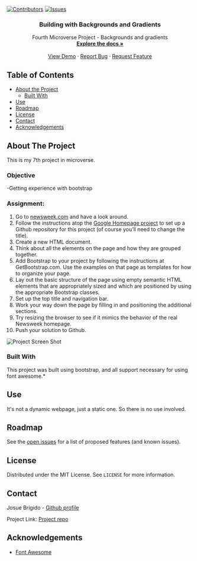 [![Contributors][contributors-shield]][contributors-url]
[![Issues][issues-shield]][issues-url]
<br />
<p align="center">
 
  <h3 align="center">Building with Backgrounds and Gradients</h3>
  <p align="center">
    Fourth Microverse Project - Backgrounds and gradients
    <br />
    <a href="https://github.com/kalavhan/Newsweek/tree/feature-developer"><strong>Explore the docs »</strong></a>
    <br />
    <br />
    <a href="http://kalavhan.com/7thproject/index.html
">View Demo</a>
    ·
    <a href="https://github.com/kalavhan/Newsweek/issues">Report Bug</a>
    ·
    <a href="https://github.com/kalavhan/Newsweek/issues">Request Feature</a>
  </p>
</p>


<!-- TABLE OF CONTENTS -->
## Table of Contents

* [About the Project](#about-the-project)
  * [Built With](#built-with)
* [Use](#use)
* [Roadmap](#roadmap)
* [License](#license)
* [Contact](#contact)
* [Acknowledgements](#acknowledgements)



<!-- ABOUT THE PROJECT -->
## About The Project
This is my 7th project in microverse.

### Objective
 -Getting experience with bootstrap
 
### Assignment:
 

  1. Go to [newsweek.com](https://www.newsweek.com/) and have a look around.
  2. Follow the instructions atop the [Google Homepage project](https://www.theodinproject.com/courses/web-development-101/lessons/html-css) to set up a Github repository for this project (of course you’ll need to change the title).
  3. Create a new HTML document.
  4. Think about all the elements on the page and how they are grouped together.
  5. Add Bootstrap to your project by following the instructions at GetBootstrap.com. Use the examples on that page as templates for how to organize your page.
  6. Lay out the basic structure of the page using empty semantic HTML elements that are appropriately sized and which are positioned by using the appropriate Bootstrap classes.
  7. Set up the top title and navigation bar.
  8. Work your way down the page by filling in and positioning the additional sections.
  9. Try resizing the browser to see if it mimics the behavior of the real Newsweek homepage.
  10. Push your solution to Github.

![Project Screen Shot][product-screenshot]


### Built With
This project was built using bootstrap, and all support necessary for using font awesome.* 


<!-- USAGE EXAMPLES -->
## Use

It's not a dynamic webpage, just a static one. So there is no use involved.


<!-- ROADMAP -->
## Roadmap

See the [open issues](https://github.com/kalavhan/Newsweek/issues/issues) for a list of proposed features (and known issues).


<!-- LICENSE -->
## License

Distributed under the MIT License. See `LICENSE` for more information.

<!-- CONTACT -->
## Contact
Josue Brigido - [Github profile](https://github.com/kalavhan)

Project Link: [Project repo](https://github.com/kalavhan/Newsweek/)



<!-- ACKNOWLEDGEMENTS -->
## Acknowledgements
* [Font Awesome](https://fontawesome.com)




<!-- MARKDOWN LINKS & IMAGES -->
<!-- https://www.markdownguide.org/basic-syntax/#reference-style-links -->
[contributors-shield]: https://img.shields.io/badge/Contributors-1-%2300ff00
[contributors-url]: https://github.com/kalavhan/Newsweek/graphs/contributors
[issues-shield]: https://img.shields.io/badge/issues-0-%2300ff00
[issues-url]: https://github.com/kalavhan/Newsweek/issues
[product-screenshot]: img/product_ss.jpg
